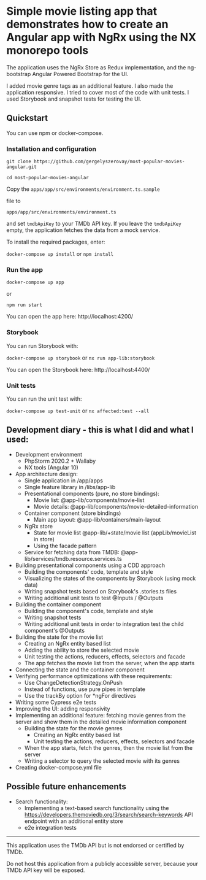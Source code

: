 # Simple movie listing app that demonstrates how to create an Angular app with NgRx using the NX monorepo tools

The application uses the NgRx Store as Redux implementation, and the ng-bootstrap Angular Powered Bootstrap for the UI. 

I added movie genre tags as an additional feature. I also made the application responsive. 
I tried to cover most of the code with unit tests. I used Storybook and snapshot tests for testing the UI.

## Quickstart

You can use npm or docker-compose.

### Installation and configuration

`git clone https://github.com/gergelyszerovay/most-popular-movies-angular.git`

`cd most-popular-movies-angular`

Copy the `apps/app/src/environments/environment.ts.sample` 

file to 

`apps/app/src/environments/environment.ts` 

and set `tmdbApiKey` to your TMDb API key. If you leave the `tmdbApiKey` empty, the application fetches the data from a mock service.

To install the required packages, enter:

`docker-compose up install` or `npm install`

### Run the app

`docker-compose up app`

or

`npm run start`

You can open the app here: http://localhost:4200/

### Storybook

You can run Storybook with:

`docker-compose up storybook` or `nx run app-lib:storybook`

You can open the Storybook here: http://localhost:4400/

### Unit tests

You can run the unit test with:

`docker-compose up test-unit` or `nx affected:test --all`

## Development diary - this is what I did and what I used:

* Development environment
    * PhpStorm 2020.2 + Wallaby
    * NX tools (Angular 10)
* App architecture design: 
    * Single application in /app/apps
    * Single feature library in /libs/app-lib
    * Presentational components (pure, no store bindings):
        * Movie list: @app-lib/components/movie-list
        * Movie details: @app-lib/components/movie-detailed-information
    * Container component (store bindings)
        * Main app layout: @app-lib/containers/main-layout
    * NgRx store
        * State for movie list @app-lib/+state/movie list (appLib/movieList in store)
        * Using the facade pattern
    * Service for fetching data from TMDB: @app-lib/services/tmdb.resource.services.ts
* Building presentational components using a CDD approach
    * Building the components' code, template and style
    * Visualizing the states of the components by Storybook (using mock data)
    * Writing snapshot tests based on Storybook's .stories.ts files
    * Writing additional unit tests to test @Inputs / @Outputs 
* Building the container component
    * Building the component's code, template and style
    * Writing snapshot tests
    * Writing additional unit tests in order to integration test the child component's @Outputs
* Building the state for the movie list
    * Creating an NgRx entity based list
    * Adding the ability to store the selected movie
    * Unit testing the actions, reducers, effects, selectors and facade
    * The app fetches the movie list from the server, when the app starts
* Connecting the state and the container component
* Verifying performance optimizations with these requirements:
    * Use ChangeDetectionStrategy.OnPush
    * Instead of functions, use pure pipes in template
    * Use the trackBy option for *ngFor directives
* Writing some Cypress e2e tests
* Improving the UI: adding responsivity
* Implementing an additional feature: fetching movie genres from the server and show them in the detailed movie information component
    * Building the state for the movie genres
        * Creating an NgRx entity based list
        * Unit testing the actions, reducers, effects, selectors and facade
    * When the app starts, fetch the genres, then the movie list from the server 
    * Writing a selector to query the selected movie with its genres
* Creating docker-compose.yml file
 
## Possible future enhancements

* Search functionality:
    * Implementing a text-based search functionality using the https://developers.themoviedb.org/3/search/search-keywords API endpoint with an additional entity store
    * e2e integration tests 

---

This application uses the TMDb API but is not endorsed or certified by TMDb.

Do not host this application from a publicly accessible server, because your TMDb API key will be exposed.
